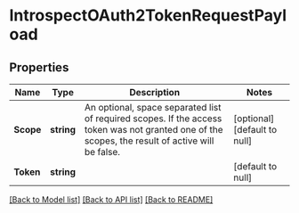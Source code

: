 # IntrospectOAuth2TokenRequestPayload

## Properties
Name | Type | Description | Notes
------------ | ------------- | ------------- | -------------
**Scope** | **string** | An optional, space separated list of required scopes. If the access token was not granted one of the scopes, the result of active will be false. | [optional] [default to null]
**Token** | **string** |  | [default to null]

[[Back to Model list]](../README.md#documentation-for-models) [[Back to API list]](../README.md#documentation-for-api-endpoints) [[Back to README]](../README.md)


